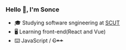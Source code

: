 ### Hello 👋, I'm Sonce

- 🎓 Studying software sngineering at [SCUT](https://www.scut.edu.cn)
- 🖥  Learning front-end(React and Vue)
- ⌨️ JavaScript / ~~C++~~
